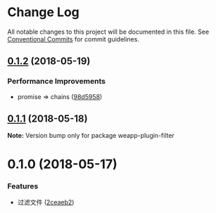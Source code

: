 # Change Log

All notable changes to this project will be documented in this file.
See [Conventional Commits](https://conventionalcommits.org) for commit guidelines.

<a name="0.1.2"></a>
## [0.1.2](https://github.com/tolerance-go/weapp-cli/compare/weapp-plugin-filter@0.1.1...weapp-plugin-filter@0.1.2) (2018-05-19)


### Performance Improvements

* promise => chains ([98d5958](https://github.com/tolerance-go/weapp-cli/commit/98d5958))




<a name="0.1.1"></a>
## [0.1.1](https://github.com/tolerance-go/weapp-cli/compare/weapp-plugin-filter@0.1.0...weapp-plugin-filter@0.1.1) (2018-05-18)




**Note:** Version bump only for package weapp-plugin-filter

<a name="0.1.0"></a>
# 0.1.0 (2018-05-17)


### Features

* 过滤文件 ([2ceaeb2](https://github.com/tolerance-go/weapp-cli/commit/2ceaeb2))
